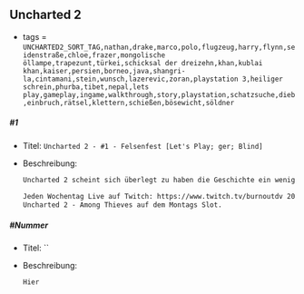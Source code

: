 ## Uncharted 2

* tags = `UNCHARTED2_SORT_TAG,nathan,drake,marco,polo,flugzeug,harry,flynn,seidenstraße,chloe,frazer,mongolische öllampe,trapezunt,türkei,schicksal der dreizehn,khan,kublai khan,kaiser,persien,borneo,java,shangri-la,cintamani,stein,wunsch,lazerevic,zoran,playstation 3,heiliger schrein,phurba,tibet,nepal,lets play,gameplay,ingame,walkthrough,story,playstation,schatzsuche,dieb,einbruch,rätsel,klettern,schießen,bösewicht,söldner`

##### #1

* Titel: `Uncharted 2 - #1 - Felsenfest [Let's Play; ger; Blind]`

* Beschreibung:

  ```markdown
  Uncharted 2 scheint sich überlegt zu haben die Geschichte ein wenig anders zu erzählen als es der Vorgänger getan hat.  Wir beginnen unsere Reise anscheinend in einem Zug und das ist auch erst einmal ganz gut so. Leider hängt besagter Zug irgendwo über eine Klippe. Ich meine das ich chinesische Schriftzeichen erkannt zu haben aber darüber kann ich nun wirklich nichts aussagen. Und wir haben scheinbar eine gute Bauchverletzung, wie wir damit unseren Weg noch irgendwie fortsetzen wollen ist mir nicht ganz klar, aber das muss ich anscheinend auch gar nicht. Das Spiel erzählt anscheinend seine Geschichte in einer Reihe von Rückblenden, damit wir dann erfahren wie wir irgendwo im Eis geendet haben. Ich persönlich bin übrigens kein Fan von dieser Art der Erzählung. Wir kennen quasi am Ende schon das Endergebnis und sollen dann rätseln wie es dazu gekommen ist, langsam die Puzzlesteine des Untergangs zusammensetzen. Lenkt aber irgendwie von der Geschichte ab wie sich sich vor einem entfaltet.
  
  Jeden Wochentag Live auf Twitch: https://www.twitch.tv/burnoutdv 20 - 23 Uhr. 
  Uncharted 2 - Among Thieves auf dem Montags Slot.
  ```

##### #Nummer

* Titel: ``

* Beschreibung:

  ```markdown
  Hier
  ```